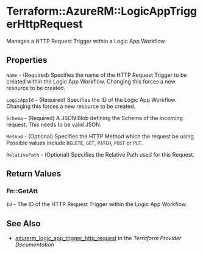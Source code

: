 # Terraform::AzureRM::LogicAppTriggerHttpRequest

Manages a HTTP Request Trigger within a Logic App Workflow

## Properties

`Name` - (Required) Specifies the name of the HTTP Request Trigger to be created within the Logic App Workflow. Changing this forces a new resource to be created.

`LogicAppId` - (Required) Specifies the ID of the Logic App Workflow. Changing this forces a new resource to be created.

`Schema` - (Required) A JSON Blob defining the Schema of the incoming request. This needs to be valid JSON.

`Method` - (Optional) Specifies the HTTP Method which the request be using. Possible values include `DELETE`, `GET`, `PATCH`, `POST` or `PUT`.

`RelativePath` - (Optional) Specifies the Relative Path used for this Request.


## Return Values

### Fn::GetAtt

`Id` - The ID of the HTTP Request Trigger within the Logic App Workflow.

## See Also

* [azurerm_logic_app_trigger_http_request](https://www.terraform.io/docs/providers/azurerm/r/logic_app_trigger_http_request.html) in the _Terraform Provider Documentation_